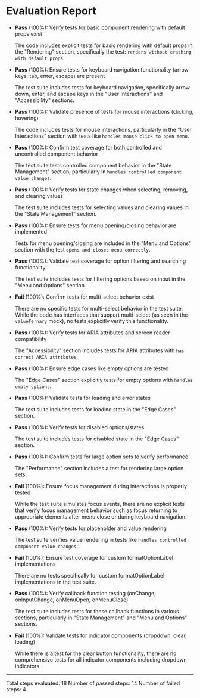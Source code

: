 # Evaluation Report

- **Pass** (100%): Verify tests for basic component rendering with default props exist
  
  The code includes explicit tests for basic rendering with default props in the "Rendering" section, specifically the test: `renders without crashing with default props`.

- **Pass** (100%): Ensure tests for keyboard navigation functionality (arrow keys, tab, enter, escape) are present
  
  The test suite includes tests for keyboard navigation, specifically arrow down, enter, and escape keys in the "User Interactions" and "Accessibility" sections.

- **Pass** (100%): Validate presence of tests for mouse interactions (clicking, hovering)
  
  The code includes tests for mouse interactions, particularly in the "User Interactions" section with tests like `handles mouse click to open menu`.

- **Pass** (100%): Confirm test coverage for both controlled and uncontrolled component behavior
  
  The test suite tests controlled component behavior in the "State Management" section, particularly in `handles controlled component value changes`.

- **Pass** (100%): Verify tests for state changes when selecting, removing, and clearing values
  
  The test suite includes tests for selecting values and clearing values in the "State Management" section.

- **Pass** (100%): Ensure tests for menu opening/closing behavior are implemented
  
  Tests for menu opening/closing are included in the "Menu and Options" section with the test `opens and closes menu correctly`.

- **Pass** (100%): Validate test coverage for option filtering and searching functionality
  
  The test suite includes tests for filtering options based on input in the "Menu and Options" section.

- **Fail** (100%): Confirm tests for multi-select behavior exist
  
  There are no specific tests for multi-select behavior in the test suite. While the code has interfaces that support multi-select (as seen in the `valueTernary` mock), no tests explicitly verify this functionality.

- **Pass** (100%): Verify tests for ARIA attributes and screen reader compatibility
  
  The "Accessibility" section includes tests for ARIA attributes with `has correct ARIA attributes`.

- **Pass** (100%): Ensure edge cases like empty options are tested
  
  The "Edge Cases" section explicitly tests for empty options with `handles empty options`.

- **Pass** (100%): Validate tests for loading and error states
  
  The test suite includes tests for loading state in the "Edge Cases" section.

- **Pass** (100%): Verify tests for disabled options/states
  
  The test suite includes tests for disabled state in the "Edge Cases" section.

- **Pass** (100%): Confirm tests for large option sets to verify performance
  
  The "Performance" section includes a test for rendering large option sets.

- **Fail** (100%): Ensure focus management during interactions is properly tested
  
  While the test suite simulates focus events, there are no explicit tests that verify focus management behavior such as focus returning to appropriate elements after menu close or during keyboard navigation.

- **Pass** (100%): Verify tests for placeholder and value rendering
  
  The test suite verifies value rendering in tests like `handles controlled component value changes`.

- **Fail** (100%): Ensure test coverage for custom formatOptionLabel implementations
  
  There are no tests specifically for custom formatOptionLabel implementations in the test suite.

- **Pass** (100%): Verify callback function testing (onChange, onInputChange, onMenuOpen, onMenuClose)
  
  The test suite includes tests for these callback functions in various sections, particularly in "State Management" and "Menu and Options" sections.

- **Fail** (100%): Validate tests for indicator components (dropdown, clear, loading)
  
  While there is a test for the clear button functionality, there are no comprehensive tests for all indicator components including dropdown indicators.

---

Total steps evaluated: 18
Number of passed steps: 14
Number of failed steps: 4